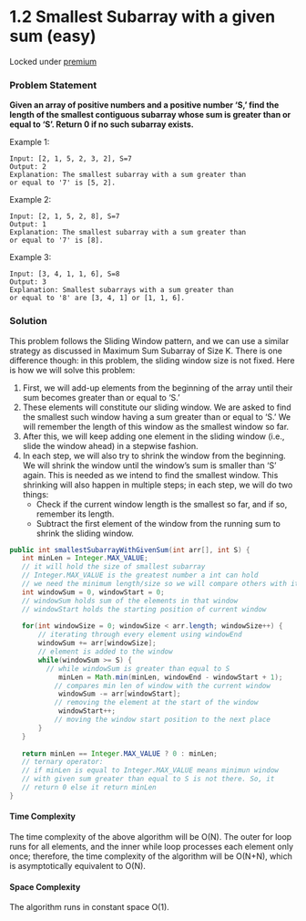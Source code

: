 # 1.2 Smallest Subarray with a given sum \(easy\)
Locked under [premium](https://leetcode.com/problems/largest-subarray-length-k/description/)

### Problem Statement

**Given an array of positive numbers and a positive number ‘S,’ find the length of the smallest contiguous subarray whose sum is greater than or equal to ‘S’. Return 0 if no such subarray exists.**

Example 1:

```text
Input: [2, 1, 5, 2, 3, 2], S=7
Output: 2
Explanation: The smallest subarray with a sum greater than 
or equal to '7' is [5, 2].
```

Example 2:

```text
Input: [2, 1, 5, 2, 8], S=7
Output: 1
Explanation: The smallest subarray with a sum greater than 
or equal to '7' is [8].
```

Example 3:

```text
Input: [3, 4, 1, 1, 6], S=8
Output: 3
Explanation: Smallest subarrays with a sum greater than 
or equal to '8' are [3, 4, 1] or [1, 1, 6].
```

### Solution

This problem follows the Sliding Window pattern, and we can use a similar strategy as discussed in Maximum Sum Subarray of Size K. There is one difference though: in this problem, the sliding window size is not fixed. Here is how we will solve this problem:

1. First, we will add-up elements from the beginning of the array until their sum becomes greater than or equal to ‘S.’
2. These elements will constitute our sliding window. We are asked to find the smallest such window having a sum greater than or equal to ‘S.’ We will remember the length of this window as the smallest window so far.
3. After this, we will keep adding one element in the sliding window \(i.e., slide the window ahead\) in a stepwise fashion.
4. In each step, we will also try to shrink the window from the beginning. We will shrink the window until the window’s sum is smaller than ‘S’ again. This is needed as we intend to find the smallest window. This shrinking will also happen in multiple steps; in each step, we will do two things:
   * Check if the current window length is the smallest so far, and if so, remember its length.
   * Subtract the first element of the window from the running sum to shrink the sliding window.

```java
public int smallestSubarrayWithGivenSum(int arr[], int S) {
   int minLen = Integer.MAX_VALUE;
   // it will hold the size of smallest subarray
   // Integer.MAX_VALUE is the greatest number a int can hold
   // we need the minimum length/size so we will compare others with it. 
   int windowSum = 0, windowStart = 0;
   // windowSum holds sum of the elements in that window
   // windowStart holds the starting position of current window
 
   for(int windowSize = 0; windowSize < arr.length; windowSize++) {
       // iterating through every element using windowEnd
       windowSum += arr[windowSize];
       // element is added to the window
       while(windowSum >= S) {
         // while windowSum is greater than equal to S
            minLen = Math.min(minLen, windowEnd - windowStart + 1);
           // compares min len of window with the current window
            windowSum -= arr[windowStart];
           // removing the element at the start of the window
            windowStart++;
           // moving the window start position to the next place
       }
   }
   
   return minLen == Integer.MAX_VALUE ? 0 : minLen;
   // ternary operator:
   // if minLen is equal to Integer.MAX_VALUE means minimun window
   // with given sum greater than equal to S is not there. So, it
   // return 0 else it return minLen
}
```

#### Time Complexity

The time complexity of the above algorithm will be O\(N\). The outer for loop runs for all elements, and the inner while loop processes each element only once; therefore, the time complexity of the algorithm will be O\(N+N\), which is asymptotically equivalent to O\(N\).

#### Space Complexity

The algorithm runs in constant space O\(1\).

